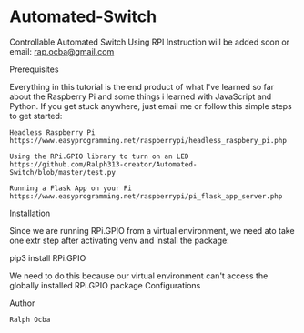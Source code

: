 # Automated-Switch
Controllable Automated Switch Using RPI
Instruction will be added soon or email: rap.ocba@gmail.com

Prerequisites

Everything in this tutorial is the end product of what I've learned so far about the Raspberry Pi and some things i learned with JavaScript and Python. If you get stuck anywhere, just email me or follow this simple steps to get started:

    Headless Raspberry Pi
    https://www.easyprogramming.net/raspberrypi/headless_raspbery_pi.php
    
    Using the RPi.GPIO library to turn on an LED
    https://github.com/Ralph313-creator/Automated-Switch/blob/master/test.py
    
    Running a Flask App on your Pi
    https://www.easyprogramming.net/raspberrypi/pi_flask_app_server.php
    
Installation

Since we are running RPi.GPIO from a virtual environment, we need ato take one extr step after activating venv and install the package:

pip3 install RPi.GPIO

We need to do this because our virtual environment can't access the globally installed RPi.GPIO package
Configurations






Author

    Ralph Ocba 

